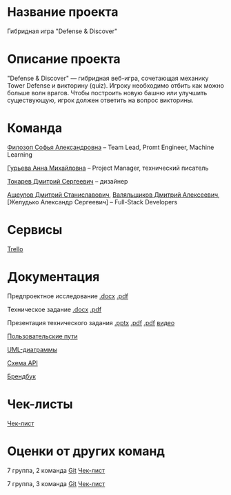 # Название проекта
Гибридная игра "Defense & Discover"
# Описание проекта
"Defense & Discover" — гибридная веб-игра, сочетающая механику Tower Defense и викторину (quiz). Игроку необходимо отбить как можно больше волн врагов. Чтобы построить новую башню или улучшить существующую, игрок должен ответить на вопрос викторины.  
# Команда
[Филозоп Софья Александровна](https://github.com/SoniaFilozop) – Team Lead, Promt Engineer, Machine Learning

[Гурьева Анна Михайловна](https://github.com/anya-ananasss) – Project Manager, технический писатель

[Токарев Дмитрий Сергеевич](https://github.com/IdealIdealIdeal) – дизайнер

[Ащеулов Дмитрий Станиславович](https://github.com/deni10000), [Валяльщиков Дмитрий Алексеевич](https://github.com/valyalshikovd), [Желудько Александр Сергеевич] – Full-Stack Developers

# Сервисы
[Trello](https://trello.com/b/nXiWHh2D/tp-defense)
# Документация
Предпроектное исследование [.docx](https://github.com/anya-ananasss/Defense-Discover/blob/main/Documentation/%D0%9F%D1%80%D0%B5%D0%B4%D0%BF%D1%80%D0%BE%D0%B5%D0%BA%D1%82%D0%BD%D0%BE%D0%B5%20%D0%B8%D1%81%D1%81%D0%BB%D0%B5%D0%B4%D0%BE%D0%B2%D0%B0%D0%BD%D0%B8%D0%B5.docx) [.pdf](https://github.com/anya-ananasss/Defense-Discover/blob/main/Documentation/%D0%9F%D1%80%D0%B5%D0%B4%D0%BF%D1%80%D0%BE%D0%B5%D0%BA%D1%82%D0%BD%D0%BE%D0%B5%20%D0%B8%D1%81%D1%81%D0%BB%D0%B5%D0%B4%D0%BE%D0%B2%D0%B0%D0%BD%D0%B8%D0%B5.pdf)

Техническое задание [.docx](https://github.com/anya-ananasss/Defense-Discover/blob/main/Documentation/%D0%A2%D0%B5%D1%85%D0%BD%D0%B8%D1%87%D0%B5%D1%81%D0%BA%D0%BE%D0%B5%20%D0%B7%D0%B0%D0%B4%D0%B0%D0%BD%D0%B8%D0%B5.docx) [.pdf](https://github.com/anya-ananasss/Defense-Discover/blob/main/Documentation/%D0%A2%D0%B5%D1%85%D0%BD%D0%B8%D1%87%D0%B5%D1%81%D0%BA%D0%BE%D0%B5%20%D0%B7%D0%B0%D0%B4%D0%B0%D0%BD%D0%B8%D0%B5.pdf)

Презентация технического задания [.pptx](https://github.com/anya-ananasss/Defense-Discover/blob/main/Documentation/%D0%97%D0%B0%D1%89%D0%B8%D1%82%D0%B0%20%D0%A2%D0%97) [.pdf](https://github.com/anya-ananasss/Defense-Discover/blob/main/Documentation/%D0%97%D0%B0%D1%89%D0%B8%D1%82%D0%B0%20%D0%A2%D0%97.pptx) [.pdf](https://github.com/anya-ananasss/Defense-Discover/blob/main/Documentation/%D0%97%D0%B0%D1%89%D0%B8%D1%82%D0%B0%20%D0%A2%D0%97.pdf) [видео](https://disk.yandex.ru/i/TYYrQcqBtMgtFA)

[Пользовательские пути](https://github.com/anya-ananasss/Defense-Discover/tree/main/Documentation/User%20Stories)

[UML-диаграммы](https://github.com/anya-ananasss/Defense-Discover/tree/main/Documentation/Diagrams)

[Схема API](https://github.com/anya-ananasss/Defense-Discover/blob/main/Documentation/api.json)

[Брендбук](https://github.com/anya-ananasss/Defense-Discover/blob/main/Documentation/Brandbook.pdf)

# Чек-листы

[Чек-лист](https://docs.google.com/spreadsheets/d/19U0xC5gOdm_mPT1klIKZZq4wTx75BGbTmwrbDNzqY9o/edit?gid=116236438#gid=116236438)

# Оценки от других команд

7 группа, 2 команда [Git](https://github.com/Vlad-gw/task-planner-app) [Чек-лист]()

7 группа, 3 команда [Git](https://github.com/orgs/ReflectAppTP) [Чек-лист]()
